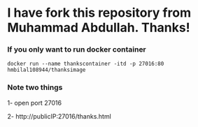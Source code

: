 # I have fork this repository from Muhammad Abdullah. Thanks!

### If you only want to run docker container
```
docker run --name thankscontainer -itd -p 27016:80 hmbilal108944/thanksimage
```

### Note two things

1- open port 27016

2- http://publicIP:27016/thanks.html
